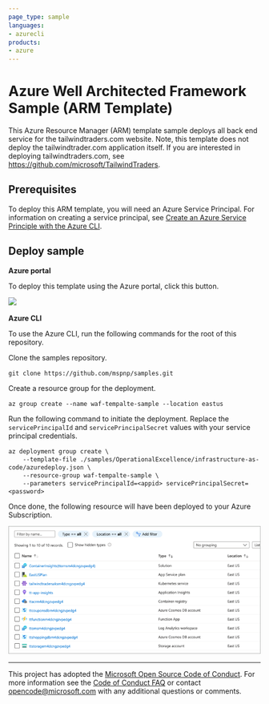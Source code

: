 ```yaml
---
page_type: sample
languages:
- azurecli
products:
- azure
---
```


# Azure Well Architected Framework Sample (ARM Template)

This Azure Resource Manager (ARM) template sample deploys all back end service for the tailwindtraders.com website. Note, this template does not deploy the tailwindtrader.com application itself. If you are interested in deploying tailwindtraders.com, see https://github.com/microsoft/TailwindTraders.

## Prerequisites

To deploy this ARM template, you will need an Azure Service Principal. For information on creating a service principal, see [Create an Azure Service Principle with the Azure CLI](https://docs.microsoft.com/cli/azure/create-an-azure-service-principal-azure-cli?view=azure-cli-latest).

## Deploy sample

**Azure portal**

To deploy this template using the Azure portal, click this button.  

<a href="https://portal.azure.com/#create/Microsoft.Template/uri/https%3A%2F%2Fraw.githubusercontent.com%2Fmspnp%2Fsamples%2Fmaster%2FOperationalExcellence%2Finfrastructure-as-code%2Fazuredeploy.json" target="_blank">
    <img src="http://azuredeploy.net/deploybutton.png"/>
</a>  

**Azure CLI**

To use the Azure CLI, run the following commands for the root of this repository.

Clone the samples repository.

```azurecli
git clone https://github.com/mspnp/samples.git
```

Create a resource group for the deployment.

```azurecli
az group create --name waf-tempalte-sample --location eastus
```

Run the following command to initiate the deployment. Replace the `servicePrincipalId` and `servicePrincipalSecret` values with your service principal credentials.

```azurecli
az deployment group create \
    --template-file ./samples/OperationalExcellence/infrastructure-as-code/azuredeploy.json \
    --resource-group waf-tempalte-sample \
    --parameters servicePrincipalId=<appid> servicePrincipalSecret=<password>
```

Once done, the following resource will have been deployed to your Azure Subscription.

![Image of the tailwindtraders.com Azure resources, as seen in the Azure portal.](./images/arm-resources.png)

---

This project has adopted the [Microsoft Open Source Code of Conduct](https://opensource.microsoft.com/codeofconduct/). For more information see the [Code of Conduct FAQ](https://opensource.microsoft.com/codeofconduct/faq/) or contact [opencode@microsoft.com](mailto:opencode@microsoft.com) with any additional questions or comments.